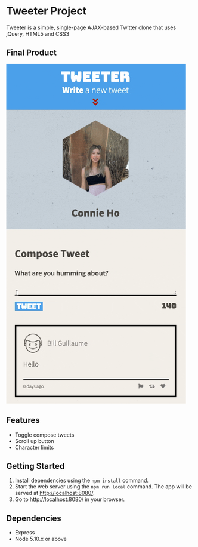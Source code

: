 # Tweeter Project

Tweeter is a simple, single-page AJAX-based Twitter clone that uses jQuery, HTML5 and CSS3

## Final Product

!["Screenshot of main page"](/docs/demo.gif)

## Features

- Toggle compose tweets
- Scroll up button
- Character limits

## Getting Started

1. Install dependencies using the `npm install` command.
2. Start the web server using the `npm run local` command. The app will be served at <http://localhost:8080/>.
3. Go to <http://localhost:8080/> in your browser.

## Dependencies

- Express
- Node 5.10.x or above
